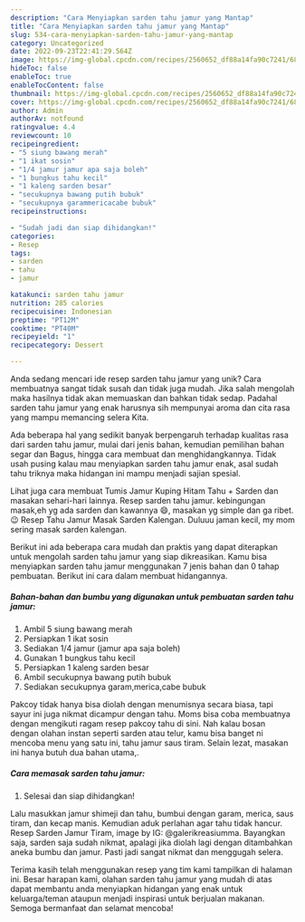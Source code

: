 ```yaml
---
description: "Cara Menyiapkan sarden tahu jamur yang Mantap"
title: "Cara Menyiapkan sarden tahu jamur yang Mantap"
slug: 534-cara-menyiapkan-sarden-tahu-jamur-yang-mantap
category: Uncategorized
date: 2022-09-23T22:41:29.564Z
image: https://img-global.cpcdn.com/recipes/2560652_df88a14fa90c7241/680x482cq70/sarden-tahu-jamur-foto-resep-utama.jpg
hideToc: false
enableToc: true
enableTocContent: false
thumbnail: https://img-global.cpcdn.com/recipes/2560652_df88a14fa90c7241/680x482cq70/sarden-tahu-jamur-foto-resep-utama.jpg
cover: https://img-global.cpcdn.com/recipes/2560652_df88a14fa90c7241/680x482cq70/sarden-tahu-jamur-foto-resep-utama.jpg
author: Admin
authorAv: notfound
ratingvalue: 4.4
reviewcount: 10
recipeingredient:
- "5 siung bawang merah"
- "1 ikat sosin"
- "1/4 jamur jamur apa saja boleh"
- "1 bungkus tahu kecil"
- "1 kaleng sarden besar"
- "secukupnya bawang putih bubuk"
- "secukupnya garammericacabe bubuk"
recipeinstructions:

- "Sudah jadi dan siap dihidangkan!"
categories:
- Resep
tags:
- sarden
- tahu
- jamur

katakunci: sarden tahu jamur 
nutrition: 285 calories
recipecuisine: Indonesian
preptime: "PT12M"
cooktime: "PT40M"
recipeyield: "1"
recipecategory: Dessert

---
```





Anda sedang mencari ide resep sarden tahu jamur yang unik? Cara membuatnya sangat tidak susah dan tidak juga mudah. Jika salah mengolah maka hasilnya tidak akan memuaskan dan bahkan tidak sedap. Padahal sarden tahu jamur yang enak harusnya sih mempunyai aroma dan cita rasa yang mampu memancing selera Kita.





Ada beberapa hal yang sedikit banyak berpengaruh terhadap kualitas rasa dari sarden tahu jamur, mulai dari jenis bahan, kemudian pemilihan bahan segar dan Bagus, hingga cara membuat dan menghidangkannya. Tidak usah pusing kalau mau menyiapkan sarden tahu jamur enak,      asal sudah tahu triknya maka hidangan ini mampu menjadi sajian spesial.














Lihat juga cara membuat Tumis Jamur Kuping Hitam Tahu + Sarden dan masakan sehari-hari lainnya. Resep sarden tahu jamur. kebingungan masak,eh yg ada sarden dan kawannya 😄, masakan yg simple dan ga ribet. 😉 Resep Tahu Jamur Masak Sarden Kalengan. Duluuu jaman kecil, my mom sering masak sarden kalengan.






Berikut ini ada beberapa cara mudah dan praktis yang dapat diterapkan untuk mengolah sarden tahu jamur yang siap dikreasikan. Kamu bisa menyiapkan sarden tahu jamur menggunakan 7 jenis bahan dan 0 tahap pembuatan. Berikut ini cara dalam membuat hidangannya.

<!--inarticleads1-->

##### Bahan-bahan dan bumbu yang digunakan untuk pembuatan sarden tahu jamur:

1. Ambil 5 siung bawang merah
1. Persiapkan 1 ikat sosin
1. Sediakan 1/4 jamur (jamur apa saja boleh)
1. Gunakan 1 bungkus tahu kecil
1. Persiapkan 1 kaleng sarden besar
1. Ambil secukupnya bawang putih bubuk
1. Sediakan secukupnya garam,merica,cabe bubuk


Pakcoy tidak hanya bisa diolah dengan menumisnya secara biasa, tapi sayur ini juga nikmat dicampur dengan tahu. Moms bisa coba membuatnya dengan mengikuti ragam resep pakcoy tahu di sini. Nah kalau bosan dengan olahan instan seperti sarden atau telur, kamu bisa banget ni mencoba menu yang satu ini, tahu jamur saus tiram. Selain lezat, masakan ini hanya butuh dua bahan utama,. 

<!--inarticleads2-->

##### Cara memasak sarden tahu jamur:


1. Selesai dan siap dihidangkan!

Lalu masukkan jamur shimeji dan tahu, bumbui dengan garam, merica, saus tiram, dan kecap manis. Kemudian aduk perlahan agar tahu tidak hancur. Resep Sarden Jamur Tiram, image by IG: @galerikreasiumma. Bayangkan saja, sarden saja sudah nikmat, apalagi jika diolah lagi dengan ditambahkan aneka bumbu dan jamur. Pasti jadi sangat nikmat dan menggugah selera. 

Terima kasih telah menggunakan resep yang tim kami tampilkan di halaman ini. Besar harapan kami, olahan sarden tahu jamur yang mudah di atas dapat membantu anda menyiapkan hidangan yang enak untuk keluarga/teman ataupun menjadi inspirasi untuk berjualan makanan. Semoga bermanfaat dan selamat mencoba!
